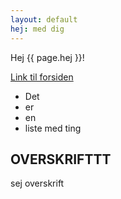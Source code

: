 ```yaml
---
layout: default
hej: med dig
---
```



Hej {{ page.hej }}!

[Link til forsiden](index.html)

* Det
* er
* en
* liste med ting

## OVERSKRIFTTT

sej overskrift

